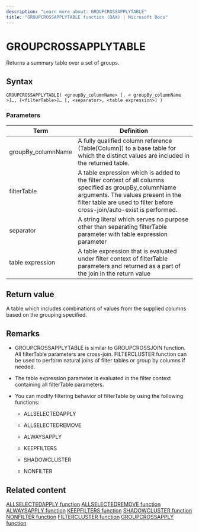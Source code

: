 ```yaml
---
description: "Learn more about: GROUPCROSSAPPLYTABLE"
title: "GROUPCROSSAPPLYTABLE function (DAX) | Microsoft Docs"
---
```

# GROUPCROSSAPPLYTABLE

Returns a summary table over a set of groups.  
  
## Syntax  
  
```dax
GROUPCROSSAPPLYTABLE( <groupBy_columnName> [, < groupBy_columnName >]…, [<filterTable>]… [, <separator>, <table expression>] )  
```
  
### Parameters  
  
|Term|Definition|  
|--------|--------------|  
|groupBy_columnName|A fully qualified column reference (Table[Column]) to a base table for which the distinct values are included in the returned table.|  
|filterTable|A table expression which is added to the filter context of all columns specified as groupBy_columnName arguments. The values present in the filter table are used to filter before cross-join/auto-exist is performed.|  
|separator|A string literal which serves no purpose other than separating filterTable parameter with table expression parameter|  
|table expression|A table expression that is evaluated under filter context of filterTable parameters and returned as a part of the join in the return value|
  
## Return value

A table which includes combinations of values from the supplied columns based on the grouping specified.
  
## Remarks

- GROUPCROSSAPPLYTABLE is similar to GROUPCROSSJOIN function. All filterTable parameters are cross-join. FILTERCLUSTER function can be used to perform natural joins of filter tables or group by columns if needed.

- The table expression parameter is evaluated in the filter context containing all filterTable parameters.

- You can modify filtering behavior of filterTable by using the following functions:

	- ALLSELECTEDAPPLY

	- ALLSELECTEDREMOVE

	- ALWAYSAPPLY

	- KEEPFILTERS

	- SHADOWCLUSTER

	- NONFILTER

## Related content

[ALLSELECTEDAPPLY function](allselectedapply-function-dax.md)
[ALLSELECTEDREMOVE function](allselectedremove-function-dax.md)
[ALWAYSAPPLY function](alwaysapply-function-dax.md)
[KEEPFILTERS function](keepfilters-function-dax.md)
[SHADOWCLUSTER function](shadowcluster-function-dax.md)
[NONFILTER function](nonfilter-function-dax.md)
[FILTERCLUSTER function](filtercluster-function-dax.md)
[GROUPCROSSAPPLY function](groupcrossapply-function-dax.md)  
